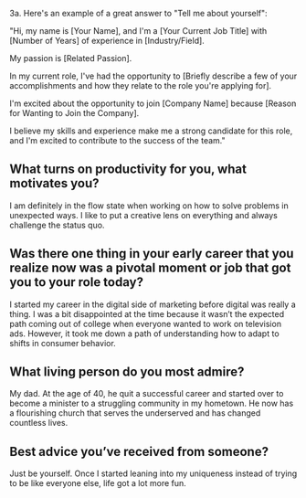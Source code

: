 3a. Here's an example of a great answer to "Tell me about yourself":

"Hi, my name is [Your Name], and I'm a [Your Current Job Title] with [Number of Years] of experience in [Industry/Field]. 

My passion is [Related Passion]. 

In my current role, I've had the opportunity to [Briefly describe a few of your accomplishments and how they relate to the role you're applying for]. 

I'm excited about the opportunity to join [Company Name] because [Reason for Wanting to Join the Company]. 

I believe my skills and experience make me a strong candidate for this role, and I'm excited to contribute to the success of the team."


## What turns on productivity for you, what motivates you? 
I am definitely in the flow state when working on how to solve problems in unexpected ways. I like to put a creative lens on everything and always challenge the status quo.

## Was there one thing in your early career that you realize now was a pivotal moment or job that got you to your role today?
I started my career in the digital side of marketing before digital was really a thing. I was a bit disappointed at the time because it wasn’t the expected path coming out of college when everyone wanted to work on television ads. However, it took me down a path of understanding how to adapt to shifts in consumer behavior. 

## What living person do you most admire?
My dad. At the age of 40, he quit a successful career and started over to become a minister to a struggling community in my hometown. He now has a flourishing church that serves the underserved and has changed countless lives.

## Best advice you’ve received from someone?
Just be yourself. Once I started leaning into my uniqueness instead of trying to be like everyone else, life got a lot more fun. 
